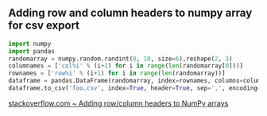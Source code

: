 ## Adding row and column headers to numpy array for csv export

```python
import numpy
import pandas
randomarray = numpy.random.randint(0, 10, size=6).reshape(2, 3)
columnames = ['col%i' % (i+1) for i in range(len(randomarray[0]))]
rownames = ['row%i' % (i+1) for i in range(len(randomarray))]
dataframe = pandas.DataFrame(randomarray, index=rownames, columns=columnames)
dataframe.to_csv('foo.csv', index=True, header=True, sep=',', encoding='utf8')
```

[stackoverflow.com ~ Adding row/column headers to NumPy arrays](https://stackoverflow.com/a/11146434)
